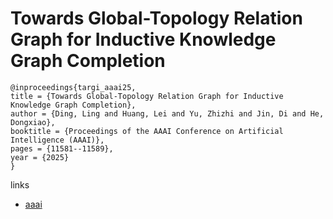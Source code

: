 # Towards Global-Topology Relation Graph for Inductive Knowledge Graph Completion

```
@inproceedings{targi_aaai25,
title = {Towards Global-Topology Relation Graph for Inductive Knowledge Graph Completion},
author = {Ding, Ling and Huang, Lei and Yu, Zhizhi and Jin, Di and He, Dongxiao},
booktitle = {Proceedings of the AAAI Conference on Artificial Intelligence (AAAI)},
pages = {11581--11589},
year = {2025}
}
```

links
- [aaai](https://ojs.aaai.org/index.php/AAAI/article/view/33260)
